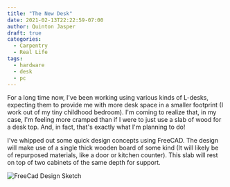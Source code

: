 ```yaml
---
title: "The New Desk"
date: 2021-02-13T22:22:59-07:00
author: Quinton Jasper
draft: true
categories:
  - Carpentry
  - Real Life
tags:
  - hardware
  - desk
  - pc
---
```


For a long time now, I've been working using various kinds of L-desks, expecting them to provide me with more desk space in a smaller footprint (I work out of my tiny childhood bedroom). I'm coming to realize that, in my case, I'm feeling more cramped than if I were to just use a slab of wood for a desk top. And, in fact, that's exactly what I'm planning to do!  

I've whipped out some quick design concepts using FreeCAD. The design will make use of a single thick wooden board of some kind (It will likely be of repurposed materials, like a door or kitchen counter). This slab will rest on top of two cabinets of the same depth for support. 

![FreeCad Design Sketch](/images/post-img/new-desk/cad-sketch.jpg)
